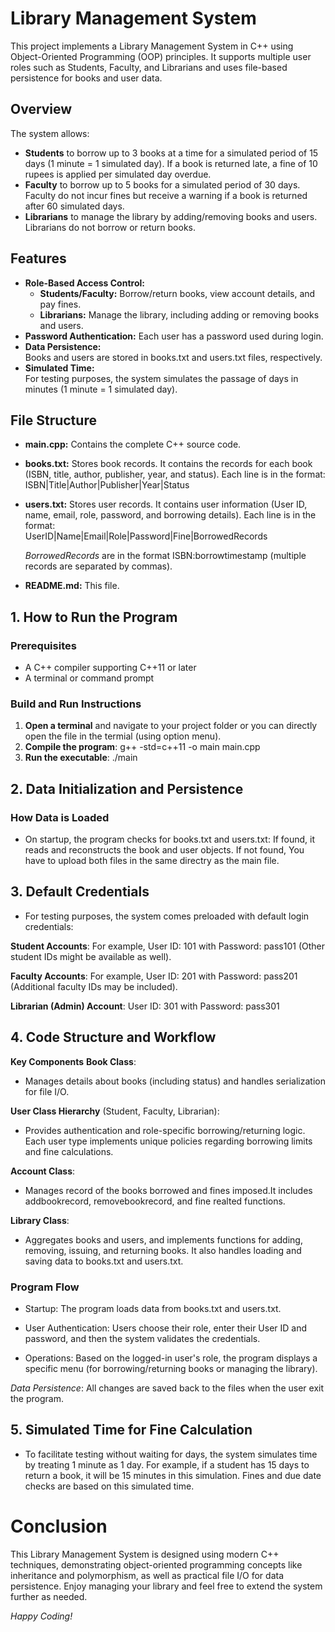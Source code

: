 # Library Management System

This project implements a Library Management System in C++ using Object-Oriented Programming (OOP) principles. It supports multiple user roles such as Students, Faculty, and Librarians and uses file-based persistence for books and user data.

## Overview

The system allows:
- **Students** to borrow up to 3 books at a time for a simulated period of 15 days (1 minute = 1 simulated day). If a book is returned late, a fine of 10 rupees is applied per simulated day overdue.
- **Faculty** to borrow up to 5 books for a simulated period of 30 days. Faculty do not incur fines but receive a warning if a book is returned after 60 simulated days.
- **Librarians** to manage the library by adding/removing books and users. Librarians do not borrow or return books.

## Features

- **Role-Based Access Control:**
  - **Students/Faculty:** Borrow/return books, view account details, and pay fines.
  - **Librarians:** Manage the library, including adding or removing books and users.
- **Password Authentication:** Each user has a password used during login.
- **Data Persistence:**  
  Books and users are stored in books.txt and users.txt files, respectively.
- **Simulated Time:**  
  For testing purposes, the system simulates the passage of days in minutes (1 minute = 1 simulated day).

## File Structure

- **main.cpp:** Contains the complete C++ source code.
  
- **books.txt:** Stores book records. It contains the records for each book (ISBN, title, author, publisher, year, and status). Each line is in the format:  
  ISBN|Title|Author|Publisher|Year|Status
  
- **users.txt:** Stores user records. It contains user information (User ID, name, email, role, password, and borrowing details). Each line is in the format:  
  UserID|Name|Email|Role|Password|Fine|BorrowedRecords
  
  *BorrowedRecords* are in the format ISBN:borrowtimestamp (multiple records are separated by commas).
  
- **README.md:** This file.

## 1. How to Run the Program

### Prerequisites
- A C++ compiler supporting C++11 or later
- A terminal or command prompt

### Build and Run Instructions

1. **Open a terminal** and navigate to your project folder or you can directly open the file in the termial (using option menu).
2. **Compile the program**:
   g++ -std=c++11 -o main main.cpp
3. **Run the executable**:
   ./main

## 2. Data Initialization and Persistence
### How Data is Loaded
- On startup, the program checks for books.txt and users.txt:
If found, it reads and reconstructs the book and user objects.
If not found, You have to upload both files in the same directry as the main file.

## 3. Default Credentials
- For testing purposes, the system comes preloaded with default login credentials:

**Student Accounts**: For example, User ID: 101 with Password: pass101 (Other student IDs might be available as well).

**Faculty Accounts**: For example, User ID: 201 with Password: pass201 (Additional faculty IDs may be included).

**Librarian (Admin) Account**: User ID: 301 with Password: pass301

## 4. Code Structure and Workflow
**Key Components**
**Book Class**:
- Manages details about books (including status) and handles serialization for file I/O.

**User Class Hierarchy** (Student, Faculty, Librarian):
- Provides authentication and role-specific borrowing/returning logic. Each user type implements unique policies regarding borrowing limits and fine calculations.

**Account Class**: 
- Manages record of the books borrowed and fines imposed.It includes addbookrecord, removebookrecord, and fine realted functions.

**Library Class**:
- Aggregates books and users, and implements functions for adding, removing, issuing, and returning books. It also handles loading and saving data to books.txt and users.txt.

### Program Flow
- Startup: The program loads data from books.txt and users.txt.

- User Authentication: Users choose their role, enter their User ID and password, and then the system validates the credentials.

- Operations: Based on the logged-in user's role, the program displays a specific menu (for borrowing/returning books or managing the library).

*Data Persistence*: All changes are saved back to the files when the user exit the program.

## 5. Simulated Time for Fine Calculation
- To facilitate testing without waiting for days, the system simulates time by treating 1 minute as 1 day. For example, if a student has 15 days to return a book, it will be 15 minutes in this simulation. Fines and due date checks are based on this simulated time.

# Conclusion
This Library Management System is designed using modern C++ techniques, demonstrating object-oriented programming concepts like inheritance and polymorphism, as well as practical file I/O for data persistence. Enjoy managing your library and feel free to extend the system further as needed.

*Happy Coding!*
